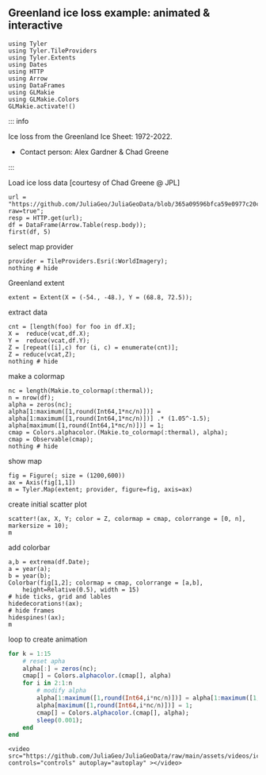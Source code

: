 ## Greenland ice loss example: animated & interactive

```@example ice
using Tyler
using Tyler.TileProviders
using Tyler.Extents
using Dates
using HTTP
using Arrow
using DataFrames
using GLMakie
using GLMakie.Colors
GLMakie.activate!()
```

::: info

Ice loss from the Greenland Ice Sheet: 1972-2022.

- Contact person: Alex Gardner & Chad Greene

:::

Load ice loss data [courtesy of Chad Greene @ JPL]

```@example ice
url = "https://github.com/JuliaGeo/JuliaGeoData/blob/365a09596bfca59e0977c20c2c2f566c0b29dbaa/assets/data/iceloss_subset.arrow?raw=true";
resp = HTTP.get(url);
df = DataFrame(Arrow.Table(resp.body));
first(df, 5)
```
select map provider

```@example ice
provider = TileProviders.Esri(:WorldImagery);
nothing # hide
```

Greenland extent

```@example ice
extent = Extent(X = (-54., -48.), Y = (68.8, 72.5));
```
extract data

```@example ice
cnt = [length(foo) for foo in df.X];
X =  reduce(vcat,df.X);
Y =  reduce(vcat,df.Y);
Z = [repeat([i],c) for (i, c) = enumerate(cnt)];
Z = reduce(vcat,Z);
nothing # hide
```

make a colormap

```@example ice
nc = length(Makie.to_colormap(:thermal));
n = nrow(df);
alpha = zeros(nc);
alpha[1:maximum([1,round(Int64,1*nc/n)])] = alpha[1:maximum([1,round(Int64,1*nc/n)])] .* (1.05^-1.5);
alpha[maximum([1,round(Int64,1*nc/n)])] = 1;
cmap = Colors.alphacolor.(Makie.to_colormap(:thermal), alpha);
cmap = Observable(cmap);
nothing # hide
```
show map

```@example ice
fig = Figure(; size = (1200,600))
ax = Axis(fig[1,1])
m = Tyler.Map(extent; provider, figure=fig, axis=ax)
```

create initial scatter plot

```@example ice
scatter!(ax, X, Y; color = Z, colormap = cmap, colorrange = [0, n], markersize = 10);
m
```

add colorbar

```@example ice
a,b = extrema(df.Date);
a = year(a);
b = year(b);
Colorbar(fig[1,2]; colormap = cmap, colorrange = [a,b],
    height=Relative(0.5), width = 15)
# hide ticks, grid and lables
hidedecorations!(ax);
# hide frames
hidespines!(ax);
m
```

loop to create animation
```julia
for k = 1:15
    # reset apha
    alpha[:] = zeros(nc);
    cmap[] = Colors.alphacolor.(cmap[], alpha)
    for i in 2:1:n
        # modify alpha
        alpha[1:maximum([1,round(Int64,i*nc/n)])] = alpha[1:maximum([1,round(Int64,i*nc/n)])] .* (1.05^-1.5);
        alpha[maximum([1,round(Int64,i*nc/n)])] = 1;
        cmap[] = Colors.alphacolor.(cmap[], alpha);
        sleep(0.001);
    end
end
```

```@raw html
<video src="https://github.com/JuliaGeo/JuliaGeoData/raw/main/assets/videos/iceloss.mp4" controls="controls" autoplay="autoplay" ></video>
```
